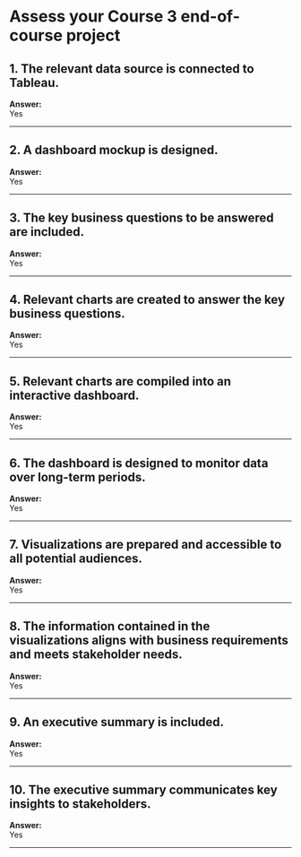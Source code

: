 # Assess your Course 3 end-of-course project

## 1. The relevant data source is connected to Tableau.  
**Answer:**  
Yes

---

## 2. A dashboard mockup is designed.  
**Answer:**  
Yes

---

## 3. The key business questions to be answered are included.  
**Answer:**  
Yes

---

## 4. Relevant charts are created to answer the key business questions.  
**Answer:**  
Yes

---

## 5. Relevant charts are compiled into an interactive dashboard.  
**Answer:**  
Yes

---

## 6. The dashboard is designed to monitor data over long-term periods.  
**Answer:**  
Yes

---

## 7. Visualizations are prepared and accessible to all potential audiences.  
**Answer:**  
Yes

---

## 8. The information contained in the visualizations aligns with business requirements and meets stakeholder needs.  
**Answer:**  
Yes

---

## 9. An executive summary is included.  
**Answer:**  
Yes

---

## 10. The executive summary communicates key insights to stakeholders.  
**Answer:**  
Yes

---
